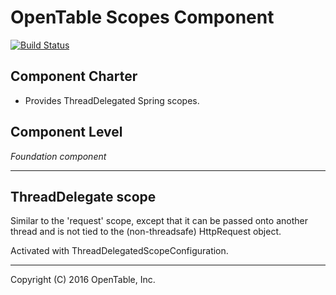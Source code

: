OpenTable Scopes Component
==========================

[![Build Status](https://travis-ci.org/opentable/otj-scopes.svg)](https://travis-ci.org/opentable/otj-scopes)

Component Charter
-----------------

* Provides ThreadDelegated Spring scopes.

Component Level
---------------

*Foundation component*

----

ThreadDelegate scope
--------------------

Similar to the 'request' scope, except that it can be passed onto
another thread and is not tied to the (non-threadsafe) HttpRequest
object.

Activated with ThreadDelegatedScopeConfiguration.

----
Copyright (C) 2016 OpenTable, Inc.
